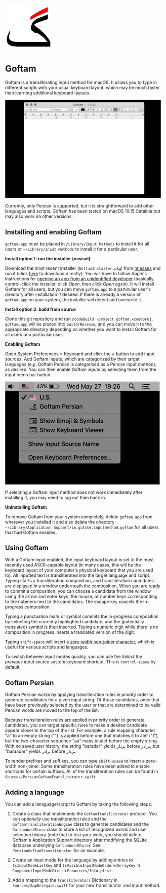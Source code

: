 <img src="https://github.com/brettferdosi/goftam/raw/doc/icon.png" width="150px">

# Goftam

Goftam is a transliterating input method for macOS. It allows you to type in different scripts with your usual keyboard layout, which may be much faster than learning additional keyboard layouts.

<img src="https://github.com/brettferdosi/goftam/raw/doc/demo.gif" width="650px">

Currently, only Persian is supported, but it is straightforward to add other languages and scripts. Goftam has been tested on macOS 10.15 Catalina but may also work on other versions. 

## Installing and enabling Goftam

`goftam.app` must be placed in `/Library/Input Methods` to install it for all users or `~/Library/Input Methods` to install it for a particular user.

**Install option 1: run the installer (easiset)**

Download the most recent installer (`GoftamInstaller.pkg`) from [releases](https://github.com/brettferdosi/goftam/releases) and run it (click [here](https://github.com/brettferdosi/goftam/releases/latest/download/GoftamInstaller.pkg) to download directly). You will have to follow Apple's instructions for [opening an app from an unidentified developer](https://support.apple.com/guide/mac-help/open-a-mac-app-from-an-unidentified-developer-mh40616/mac) (basically, control-click the installer, click *Open*, then click *Open* again). It will install Goftam for all users, but you can move `goftam.app` to a particular user's directory after installation if desired. If there is already a version of `goftam.app` on your system, the installer will detect and overwrite it.

**Install option 2: build from source**

Clone this git repository and run `xcodebuild -project goftam.xcodeproj`. `goftam.app` will be placed into `build/Release`, and you can move it to the appropriate directory depending on whether you want to install Goftam for all users or a particular user.

**Enabling Goftam**

Open System Preferences > Keyboard and click the + button to add input sources. Add Goftam inputs, which are categorized by their target languages (e.g. Goftam Persian is categorized as a Persian input method), as desired. You can then enable Goftam inputs by selecting them from the input menu bar button.

<img src="https://github.com/brettferdosi/goftam/raw/doc/menubar.png" width="500px">

If selecting a Goftam input method does not work immediately after installing it, you may need to log out then back in.

**Uninstalling Goftam**

To remove Goftam from your system completely, delete `goftam.app` from wherever you installed it and also delete the directory `~/Library/Application Support/in.gutste.inputmethod.goftam` for all users that had Goftam enabled.

## Using Goftam

With a Goftam input enabled, the input keyboard layout is set to the most recently used ASCII-capable layout (in many cases, this will be the keyboard layout of your computer's physical keyboard that you are used to). All inputted text is transliterated into the target language and script. Typing starts a transliteration composition, and transliteration candidates are displayed in a window underneath the composition. When you are ready to commit a composition, you can choose a candidate from the window using the arrow and enter keys, the mouse, or number keys corresponding to the nubmers next to the candidates. The escape key cancels the in-progress composition.

Typing a punctuation mark or symbol commits the in-progress composition by selecting the currently highlighted candidate, and the (potentially translated) symbol is then inserted. Typing a numeric digit while there is no composition in progress inserts a translated version of the digit.

Typing `shift-space` will insert a [zero-width non-joiner character](https://en.wikipedia.org/wiki/Zero-width_non-joiner), which is useful for various scripts and languages.

To switch between input modes quickly, you can use the *Select the previous input source* system keyboard shortcut. This is `control-space` by default.

## Goftam Persian

Goftam Persian works by applying transliteration rules in priority order to generate candidates for a given input string. Of those candidates, ones that have been previously selected by the user or that are determined to be valid Persian words are moved to the top of the list.

Because transliteration rules are applied in priority order to generate candidates, you can target specific rules to make a desired candidate appear closer to the top of the list. For example, a rule mapping character "a" to an empty string ("") is applied before one that matches it to alef ("ا"), but the two-character sequence "aa" maps to alef before the empty string. With no saved user history, the string "baradar" yields بردار before برادر, but "baraadar" yields برادر before بردار.

To render prefixes and suffixes, you can type `shift-space` to insert a zero-width non-joiner. Some transliteration rules have been added to enable shortcuts for certain suffixes. All of the transliteration rules can be found in `Sources/PersianGoftamTransliterator.swift`

## Adding a language

You can add a lanaguage/script to Goftam by taking the following steps:

1. Create a class that implements the `GoftamTransliterator` protocol. You can optionally use transliteration rules and the `GoftamTransliterationEngine` class to generate candidates and the `GoftamWordStore` class to store a list of recognized words and user selection history (note that to test your work, you should delete Goftam's Application Support directory after modifying the SQLite database underlying `GoftamWordStore`). See `PersianGoftamTransliterator` for an example.

2. Create an input mode for the language by adding entries to `tsInputModeListKey` and `tsVisibleInputModeOrderedArrayKey` in `ComponentInputModeDict` in `Resources/Info.plist`.

3. Add a mapping to the `transliterators` Dictionary in `Sources/AppDelegate.swift` for your new transliterator and input method.

